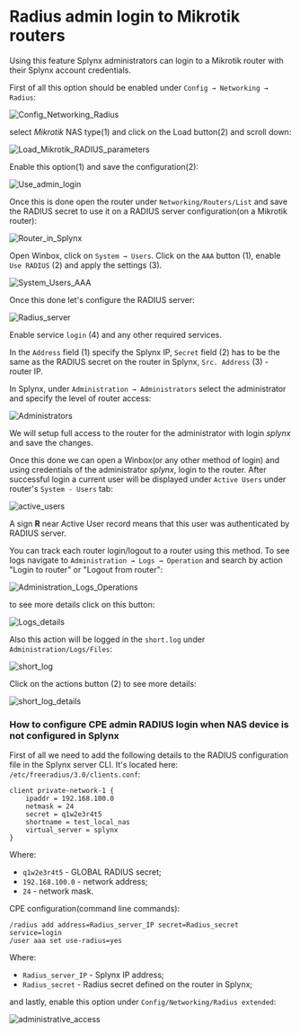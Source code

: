 Radius admin login to Mikrotik routers
==========

Using this feature Splynx administrators can login to a Mikrotik router with their Splynx account credentials.

First of all this option should be enabled under `Config → Networking → Radius`:

![Config_Networking_Radius](config_radius.png)

select *Mikrotik* NAS type(1) and click on the Load button(2) and scroll down:

![Load_Mikrotik_RADIUS_parameters](load_mikrotik_radius_config.png)

Enable this option(1) and save the configuration(2):

![Use_admin_login](use_admin_login.png)

Once this is done open the router under `Networking/Routers/List` and save the RADIUS secret to use it on a RADIUS server configuration(on a Mikrotik router):

![Router_in_Splynx](router_in_splynx.png)

Open Winbox, click on `System → Users`. Click on the `AAA` button (1), enable `Use RADIUS` (2) and apply the settings (3).

![System_Users_AAA](mikrotik_users.png)


Once this done let's configure the RADIUS server:

![Radius_server](radius_server.png)

Enable service `login` (4) and any other required services.

In the `Address` field (1) specify the Splynx IP, `Secret` field (2) has to be the same as the RADIUS secret on the router in Splynx, `Src. Address` (3) - router IP.

In Splynx, under `Administration → Administrators` select the administrator and specify the level of router access:

![Administrators](splynx_admin.png)

We will setup full access to the router for the administrator with login *splynx* and save the changes.

Once this done we can open a Winbox(or any other method of login) and using credentials of the administrator *splynx*, login to the router. After successful login a current user will be displayed under `Active Users` under router's `System - Users` tab:

![active_users](active_users.png)

A sign **R** near Active User record means that this user was authenticated by RADIUS server.

You can track each router login/logout to a router using this method. To see logs navigate to `Administration → Logs → Operation` and search by action "Login to router" or "Logout from router":

![Administration_Logs_Operations](logs_operations.png)

to see more details click on this button:

![Logs_details](logs_operations_details.png)

Also this action will be logged in the `short.log` under `Administration/Logs/Files`:

![short_log](radius_short.png)

Click on the actions button (2) to see more details:

![short_log_details](radius_short_details.png)


### How to configure CPE admin RADIUS login when NAS device is not configured in Splynx

First of all we need to add the following details to the RADIUS configuration file in the Splynx server CLI. It's located here: `/etc/freeradius/3.0/clients.conf`:
```
client private-network-1 {
    ipaddr = 192.168.100.0
    netmask = 24
    secret = q1w2e3r4t5
    shortname = test_local_nas
    virtual_server = splynx
}
```
Where:
* `q1w2e3r4t5` - GLOBAL RADIUS secret;
* `192.168.100.0` - network address;
* `24` - network mask.

CPE configuration(command line commands):
```
/radius add address=Radius_server_IP secret=Radius_secret service=login
/user aaa set use-radius=yes
```
Where:
* `Radius_server_IP` - Splynx IP address;
* `Radius_secret` - Radius secret defined on the router in Splynx;

and lastly, enable this option under `Config/Networking/Radius extended`:

![administrative_access](administrative_access.png)
